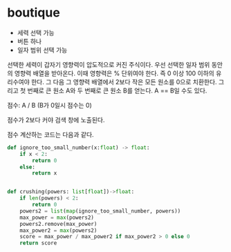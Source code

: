# boutique
- 세력 선택 가능
- 버튼 하나
- 일자 범위 선택 가능

선택한 세력이 갑자기 영향력이 압도적으로 커진 주식이다.
우선 선택한 일자 범위 동안의 영향력 배열을 받아온다.
이때 영향력은 % 단위여야 한다. 즉 0 이상 100 이하의 유리수여야 한다.
그 다음 그 영향력 배열에서
2보다 작은 모든 원소를 0으로 치환한다.
그리고 첫 번째로 큰 원소 A와 두 번째로 큰 원소 B를 얻는다.
A == B일 수도 있다.

점수: A / B (B가 0일시 점수는 0)

점수가 2보다 커야 검색 창에 노출된다.

점수 계산하는 코드는 다음과 같다.
```py
def ignore_too_small_number(x:float) -> float:
    if x < 2:
        return 0
    else:
        return x


def crushing(powers: list[float])->float:
    if len(powers) < 2:
        return 0
    powers2 = list(map(ignore_too_small_number, powers))
    max_power = max(powers2)
    powers2.remove(max_power)
    max_power2 = max(powers2)
    score = max_power / max_power2 if max_power2 > 0 else 0
    return score
```
